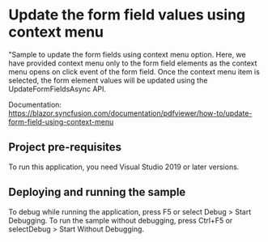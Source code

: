 # Update the form field values using context menu
"Sample to update the form fields using context menu option. Here, we have provided context menu only to the form field elements as the context menu opens on click event of the form field. Once the context menu item is selected, the form element values will be updated using the UpdateFormFieldsAsync API.

Documentation: https://blazor.syncfusion.com/documentation/pdfviewer/how-to/update-form-field-using-context-menu

## Project pre-requisites
To run this application, you need Visual Studio 2019 or later versions.

## Deploying and running the sample
To debug while running the application, press F5 or select Debug > Start Debugging. To run the sample without debugging, press Ctrl+F5 or selectDebug > Start Without Debugging.
